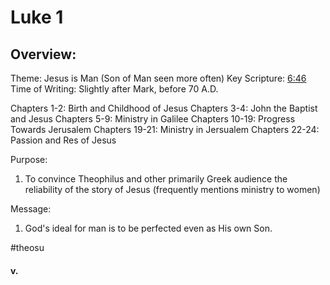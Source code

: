 # Luke 1

## Overview:
Theme: Jesus is Man (Son of Man seen more often)
Key Scripture: [6:46](Luke6#v.46)
Time of Writing: Slightly after Mark, before 70 A.D.

Chapters 1-2: Birth and Childhood of Jesus
Chapters 3-4: John the Baptist and Jesus
Chapters 5-9: Ministry in Galilee
Chapters 10-19: Progress Towards Jerusalem
Chapters 19-21: Ministry in Jersualem
Chapters 22-24: Passion and Res of Jesus

Purpose:
1. To convince Theophilus and other primarily Greek audience the reliability of the story of Jesus (frequently mentions ministry to women)

Message:
1. God's ideal for man is to be perfected even as His own Son.

#theosu 

#### v.
>



